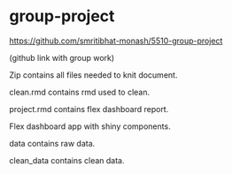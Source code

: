 # group-project
https://github.com/smritibhat-monash/5510-group-project

(github link with group work)

Zip contains all files needed to knit document.

clean.rmd contains rmd used to clean.

project.rmd contains flex dashboard report.

Flex dashboard app with shiny components.

data contains raw data.

clean_data contains clean data.